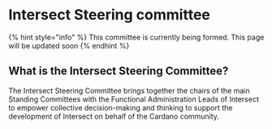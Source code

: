 # Intersect Steering committee

{% hint style="info" %}
This committee is currently being formed. This page will be updated soon
{% endhint %}

## What is the Intersect Steering Committee?

The Intersect Steering Committee brings together the chairs of the main Standing Committees with the Functional Administration Leads of Intersect to empower collective decision-making and thinking to support the development of Intersect on behalf of the Cardano community.

